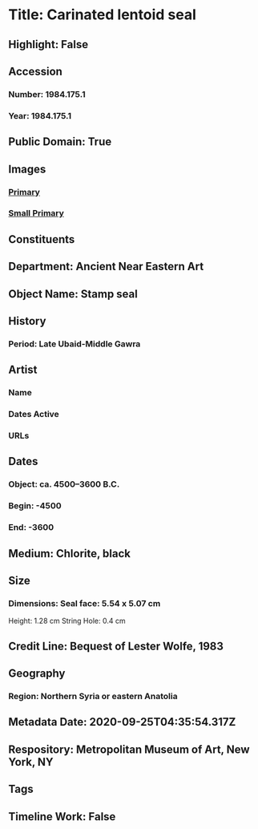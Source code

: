 # Title: Carinated lentoid seal
## Highlight: False
## Accession
### Number: 1984.175.1
### Year: 1984.175.1
## Public Domain: True
## Images
### [Primary](https://images.metmuseum.org/CRDImages/an/original/SS1984_175_1.jpg)
### [Small Primary](https://images.metmuseum.org/CRDImages/an/web-large/SS1984_175_1.jpg)
## Constituents
## Department: Ancient Near Eastern Art
## Object Name: Stamp seal
## History
### Period: Late Ubaid-Middle Gawra
## Artist
### Name
### Dates Active
### URLs
## Dates
### Object: ca. 4500–3600 B.C.
### Begin: -4500
### End: -3600
## Medium: Chlorite, black
## Size
### Dimensions: Seal face: 5.54 x 5.07 cm
Height: 1.28 cm
String Hole: 0.4 cm
## Credit Line: Bequest of Lester Wolfe, 1983
## Geography
### Region: Northern Syria or eastern Anatolia
## Metadata Date: 2020-09-25T04:35:54.317Z
## Respository: Metropolitan Museum of Art, New York, NY
## Tags
## Timeline Work: False